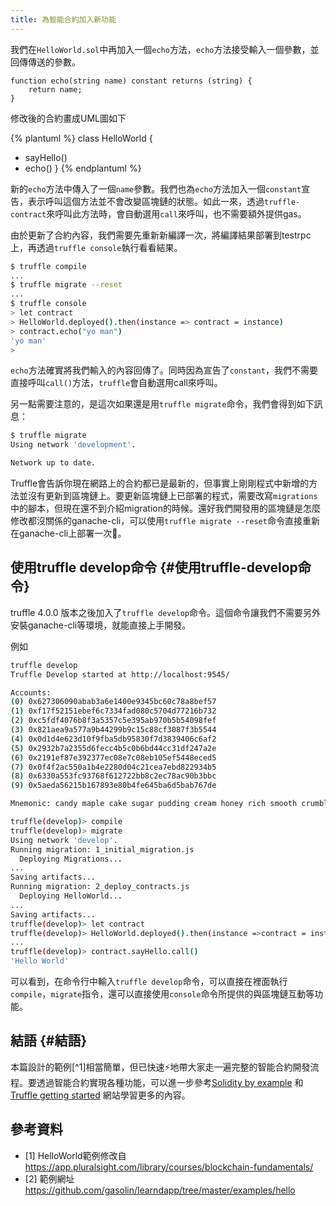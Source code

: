 ```yaml
---
title: 為智能合約加入新功能
---
```



我們在`HelloWorld.sol`中再加入一個`echo`方法，`echo`方法接受輸入一個參數，並回傳傳送的參數。

```
function echo(string name) constant returns (string) {
    return name;
}
```

修改後的合約畫成UML圖如下

{% plantuml %}
class HelloWorld {
+ sayHello()
+ echo()
}
{% endplantuml %}


新的`echo`方法中傳入了一個`name`參數。我們也為`echo`方法加入一個`constant`宣告，表示呼叫這個方法並不會改變區塊鏈的狀態。如此一來，透過`truffle-contract`來呼叫此方法時，會自動選用`call`來呼叫，也不需要額外提供gas。

由於更新了合約內容，我們需要先重新新編譯一次，將編譯結果部署到testrpc上，再透過`truffle console`執行看看結果。

```sh
$ truffle compile
...
$ truffle migrate --reset
...
$ truffle console
> let contract
> HelloWorld.deployed().then(instance => contract = instance)
> contract.echo("yo man")
'yo man'
>
```

`echo`方法確實將我們輸入的內容回傳了。同時因為宣告了`constant`，我們不需要直接呼叫`call()`方法，`truffle`會自動選用call來呼叫。

另一點需要注意的，是這次如果還是用`truffle migrate`命令，我們會得到如下訊息：

```sh
$ truffle migrate
Using network 'development'.

Network up to date.
```

Truffle會告訴你現在網路上的合約都已是最新的，但事實上剛剛程式中新增的方法並沒有更新到區塊鏈上。要更新區塊鏈上已部署的程式，需要改寫`migrations`中的腳本，但現在還不到介紹migration的時候。還好我們開發用的區塊鏈是怎麼修改都沒關係的ganache-cli，可以使用`truffle migrate --reset`命令直接重新在ganache-cli上部署一次🎉。

## 使用truffle develop命令 {#使用truffle-develop命令}

truffle 4.0.0 版本之後加入了`truffle develop`命令。這個命令讓我們不需要另外安裝ganache-cli等環境，就能直接上手開發。

例如

```sh
truffle develop
Truffle Develop started at http://localhost:9545/

Accounts:
(0) 0x627306090abab3a6e1400e9345bc60c78a8bef57
(1) 0xf17f52151ebef6c7334fad080c5704d77216b732
(2) 0xc5fdf4076b8f3a5357c5e395ab970b5b54098fef
(3) 0x821aea9a577a9b44299b9c15c88cf3087f3b5544
(4) 0x0d1d4e623d10f9fba5db95830f7d3839406c6af2
(5) 0x2932b7a2355d6fecc4b5c0b6bd44cc31df247a2e
(6) 0x2191ef87e392377ec08e7c08eb105ef5448eced5
(7) 0x0f4f2ac550a1b4e2280d04c21cea7ebd822934b5
(8) 0x6330a553fc93768f612722bb8c2ec78ac90b3bbc
(9) 0x5aeda56215b167893e80b4fe645ba6d5bab767de

Mnemonic: candy maple cake sugar pudding cream honey rich smooth crumble sweet treat

truffle(develop)> compile
truffle(develop)> migrate
Using network 'develop'.
Running migration: 1_initial_migration.js
  Deploying Migrations...
...
Saving artifacts...
Running migration: 2_deploy_contracts.js
  Deploying HelloWorld...
...
Saving artifacts...
truffle(develop)> let contract
truffle(develop)> HelloWorld.deployed().then(instance =>contract = instance)
...
truffle(develop)> contract.sayHello.call()
'Hello World'
```

可以看到，在命令行中輸入`truffle develop`命令，可以直接在裡面執行`compile`，`migrate`指令，還可以直接使用`console`命令所提供的與區塊鏈互動等功能。

## 結語 {#結語}

本篇設計的範例[^1]相當簡單，但已快速⚡地帶大家走一遍完整的智能合約開發流程。要透過智能合約實現各種功能，可以進一步參考[Solidity by example](https://solidity.readthedocs.io/en/latest/solidity-by-example.html) 和 [Truffle getting started](http://truffleframework.com/docs/getting_started/) 網站學習更多的內容。

## 參考資料

* [1] HelloWorld範例修改自 https://app.pluralsight.com/library/courses/blockchain-fundamentals/
* [2] 範例網址 https://github.com/gasolin/learndapp/tree/master/examples/hello
